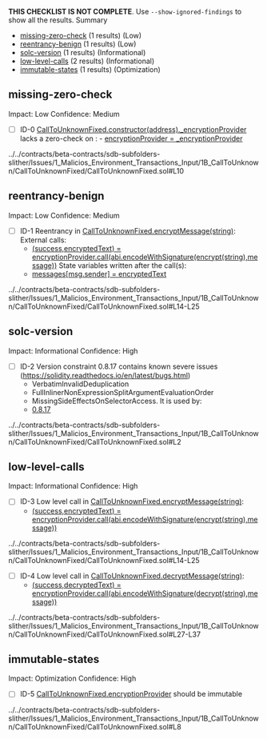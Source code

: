 **THIS CHECKLIST IS NOT COMPLETE**. Use `--show-ignored-findings` to show all the results.
Summary
 - [missing-zero-check](#missing-zero-check) (1 results) (Low)
 - [reentrancy-benign](#reentrancy-benign) (1 results) (Low)
 - [solc-version](#solc-version) (1 results) (Informational)
 - [low-level-calls](#low-level-calls) (2 results) (Informational)
 - [immutable-states](#immutable-states) (1 results) (Optimization)
## missing-zero-check
Impact: Low
Confidence: Medium
 - [ ] ID-0
[CallToUnknownFixed.constructor(address)._encryptionProvider](../../contracts/beta-contracts/sdb-subfolders-slither/Issues/1_Malicios_Environment_Transactions_Input/1B_CallToUnknown/CallToUnknownFixed/CallToUnknownFixed.sol#L10) lacks a zero-check on :
		- [encryptionProvider = _encryptionProvider](../../contracts/beta-contracts/sdb-subfolders-slither/Issues/1_Malicios_Environment_Transactions_Input/1B_CallToUnknown/CallToUnknownFixed/CallToUnknownFixed.sol#L11)

../../contracts/beta-contracts/sdb-subfolders-slither/Issues/1_Malicios_Environment_Transactions_Input/1B_CallToUnknown/CallToUnknownFixed/CallToUnknownFixed.sol#L10


## reentrancy-benign
Impact: Low
Confidence: Medium
 - [ ] ID-1
Reentrancy in [CallToUnknownFixed.encryptMessage(string)](../../contracts/beta-contracts/sdb-subfolders-slither/Issues/1_Malicios_Environment_Transactions_Input/1B_CallToUnknown/CallToUnknownFixed/CallToUnknownFixed.sol#L14-L25):
	External calls:
	- [(success,encryptedText) = encryptionProvider.call(abi.encodeWithSignature(encrypt(string),message))](../../contracts/beta-contracts/sdb-subfolders-slither/Issues/1_Malicios_Environment_Transactions_Input/1B_CallToUnknown/CallToUnknownFixed/CallToUnknownFixed.sol#L19-L21)
	State variables written after the call(s):
	- [messages[msg.sender] = encryptedText](../../contracts/beta-contracts/sdb-subfolders-slither/Issues/1_Malicios_Environment_Transactions_Input/1B_CallToUnknown/CallToUnknownFixed/CallToUnknownFixed.sol#L23)

../../contracts/beta-contracts/sdb-subfolders-slither/Issues/1_Malicios_Environment_Transactions_Input/1B_CallToUnknown/CallToUnknownFixed/CallToUnknownFixed.sol#L14-L25


## solc-version
Impact: Informational
Confidence: High
 - [ ] ID-2
Version constraint 0.8.17 contains known severe issues (https://solidity.readthedocs.io/en/latest/bugs.html)
	- VerbatimInvalidDeduplication
	- FullInlinerNonExpressionSplitArgumentEvaluationOrder
	- MissingSideEffectsOnSelectorAccess.
It is used by:
	- [0.8.17](../../contracts/beta-contracts/sdb-subfolders-slither/Issues/1_Malicios_Environment_Transactions_Input/1B_CallToUnknown/CallToUnknownFixed/CallToUnknownFixed.sol#L2)

../../contracts/beta-contracts/sdb-subfolders-slither/Issues/1_Malicios_Environment_Transactions_Input/1B_CallToUnknown/CallToUnknownFixed/CallToUnknownFixed.sol#L2


## low-level-calls
Impact: Informational
Confidence: High
 - [ ] ID-3
Low level call in [CallToUnknownFixed.encryptMessage(string)](../../contracts/beta-contracts/sdb-subfolders-slither/Issues/1_Malicios_Environment_Transactions_Input/1B_CallToUnknown/CallToUnknownFixed/CallToUnknownFixed.sol#L14-L25):
	- [(success,encryptedText) = encryptionProvider.call(abi.encodeWithSignature(encrypt(string),message))](../../contracts/beta-contracts/sdb-subfolders-slither/Issues/1_Malicios_Environment_Transactions_Input/1B_CallToUnknown/CallToUnknownFixed/CallToUnknownFixed.sol#L19-L21)

../../contracts/beta-contracts/sdb-subfolders-slither/Issues/1_Malicios_Environment_Transactions_Input/1B_CallToUnknown/CallToUnknownFixed/CallToUnknownFixed.sol#L14-L25


 - [ ] ID-4
Low level call in [CallToUnknownFixed.decryptMessage(string)](../../contracts/beta-contracts/sdb-subfolders-slither/Issues/1_Malicios_Environment_Transactions_Input/1B_CallToUnknown/CallToUnknownFixed/CallToUnknownFixed.sol#L27-L37):
	- [(success,decryptedText) = encryptionProvider.call(abi.encodeWithSignature(decrypt(string),message))](../../contracts/beta-contracts/sdb-subfolders-slither/Issues/1_Malicios_Environment_Transactions_Input/1B_CallToUnknown/CallToUnknownFixed/CallToUnknownFixed.sol#L32-L34)

../../contracts/beta-contracts/sdb-subfolders-slither/Issues/1_Malicios_Environment_Transactions_Input/1B_CallToUnknown/CallToUnknownFixed/CallToUnknownFixed.sol#L27-L37


## immutable-states
Impact: Optimization
Confidence: High
 - [ ] ID-5
[CallToUnknownFixed.encryptionProvider](../../contracts/beta-contracts/sdb-subfolders-slither/Issues/1_Malicios_Environment_Transactions_Input/1B_CallToUnknown/CallToUnknownFixed/CallToUnknownFixed.sol#L8) should be immutable 

../../contracts/beta-contracts/sdb-subfolders-slither/Issues/1_Malicios_Environment_Transactions_Input/1B_CallToUnknown/CallToUnknownFixed/CallToUnknownFixed.sol#L8


